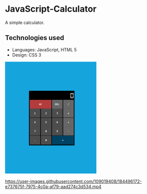 # JavaScript-Calculator

A simple calculator.

## Technologies used
* Languages: JavaScript, HTML 5
* Design: CSS 3

<img src="/images-and-videos/js-calculator.png" alt="image of the project" style="display: inline-block; margin: 0 auto; max-width: 300px">


https://user-images.githubusercontent.com/109019408/184496172-e737675f-7975-4c0a-af79-aad274c3d534.mp4

